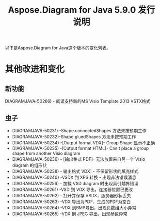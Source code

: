 ﻿---
title: Aspose.Diagram for Java 5.9.0 发行说明
type: docs
weight: 10
url: /zh/java/aspose-diagram-for-java-5-9-0-release-notes/
---
以下是Aspose.Diagram for Java这个版本的变化列表。
# **其他改进和变化**
## **新功能**
DIAGRAMJAVA-50266) - 阅读支持新的MS Visio Template 2013 VSTX格式
## **虫子**
- DIAGRAMJAVA-50231) -Shape.connectedShapes 方法未按预期工作
- DIAGRAMJAVA-50232)-Shape.gluedShapes 方法未按预期工作
- DIAGRAMJAVA-50234) -[Output format VDX]- Group Shape 显示不正确
- DIAGRAMJAVA-50235) -[Output format HTML]- Can't place a group shape from another Visio diagram
- DIAGRAMJAVA-50236) - [输出格式 PDF]- 无法放置来自另一个 Visio diagram 的组形状
- DIAGRAMJAVA-50238) - 输出格式 VDX] - 不保留形状的填充样式
- DIAGRAMJAVA-50240) -VSDX 到 XPS 转换 - 出现非法错误消息
- DIAGRAMJAVA-50256) - 加载 VSD diagram 时出现索引越界错误
- DIAGRAMJAVA-50261) -VSD 到 VDX 导出，连接器位置已更改
- DIAGRAMJAVA-50262) - 打开并保存 VSDX，服务器形状丢失
- DIAGRAMJAVA-50263) -VDX 导出为PDF，生成的PDF为空白
- DIAGRAMJAVA-50264) -VDX 到BMP导出，出现负数组大小异常
- DIAGRAMJAVA-50265) -VDX 到 JPEG 导出，出现参数异常
